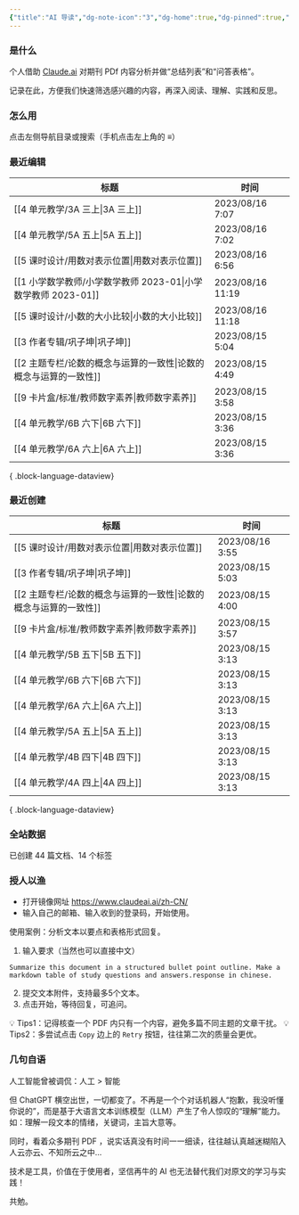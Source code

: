 ```yaml
---
{"title":"AI 导读","dg-note-icon":"3","dg-home":true,"dg-pinned":true,"dg-publish":true,"permalink":"/home/","pinned":true,"tags":["gardenEntry"],"dgPassFrontmatter":true,"noteIcon":"3"}
---
```



### 是什么

个人借助 [Claude.ai](https://claude.ai/) 对期刊 PDf 内容分析并做“总结列表”和“问答表格”。

记录在此，方便我们快速筛选感兴趣的内容，再深入阅读、理解、实践和反思。

### 怎么用

点击左侧导航目录或搜索（手机点击左上角的 **≡**）

### 最近编辑

| 标题                                             | 时间               |
| ---------------------------------------------- | ---------------- |
| [[4 单元教学/3A 三上\|3A 三上]]                     | 2023/08/16 7:07  |
| [[4 单元教学/5A 五上\|5A 五上]]                     | 2023/08/16 7:02  |
| [[5 课时设计/用数对表示位置\|用数对表示位置]]                 | 2023/08/16 6:56  |
| [[1 小学数学教师/小学数学教师 2023-01\|小学数学教师 2023-01]] | 2023/08/16 11:19 |
| [[5 课时设计/小数的大小比较\|小数的大小比较]]                 | 2023/08/16 11:18 |
| [[3 作者专辑/巩子坤\|巩子坤]]                         | 2023/08/15 5:04  |
| [[2 主题专栏/论数的概念与运算的一致性\|论数的概念与运算的一致性]]       | 2023/08/15 4:49  |
| [[9 卡片盒/标准/教师数字素养\|教师数字素养]]                 | 2023/08/15 3:58  |
| [[4 单元教学/6B 六下\|6B 六下]]                     | 2023/08/15 3:36  |
| [[4 单元教学/6A 六上\|6A 六上]]                     | 2023/08/15 3:36  |

{ .block-language-dataview}

### 最近创建

| 标题                                       | 时间              |
| ---------------------------------------- | --------------- |
| [[5 课时设计/用数对表示位置\|用数对表示位置]]           | 2023/08/16 3:55 |
| [[3 作者专辑/巩子坤\|巩子坤]]                   | 2023/08/15 5:03 |
| [[2 主题专栏/论数的概念与运算的一致性\|论数的概念与运算的一致性]] | 2023/08/15 4:00 |
| [[9 卡片盒/标准/教师数字素养\|教师数字素养]]           | 2023/08/15 3:57 |
| [[4 单元教学/5B 五下\|5B 五下]]               | 2023/08/15 3:13 |
| [[4 单元教学/6B 六下\|6B 六下]]               | 2023/08/15 3:13 |
| [[4 单元教学/6A 六上\|6A 六上]]               | 2023/08/15 3:13 |
| [[4 单元教学/5A 五上\|5A 五上]]               | 2023/08/15 3:13 |
| [[4 单元教学/4B 四下\|4B 四下]]               | 2023/08/15 3:13 |
| [[4 单元教学/4A 四上\|4A 四上]]               | 2023/08/15 3:13 |

{ .block-language-dataview}

### 全站数据

<p><span><p>已创建 44 篇文档、14 个标签</p></span></p>

### 授人以渔

- 打开镜像网址 https://www.claudeai.ai/zh-CN/
- 输入自己的邮箱、输入收到的登录码，开始使用。

使用案例：分析文本以要点和表格形式回复。

1. 输入要求（当然也可以直接中文）

```
Summarize this document in a structured bullet point outline. Make a markdown table of study questions and answers.response in chinese.
```

2. 提交文本附件，支持最多5个文本。
3. 点击开始，等待回复，可追问。

💡 Tips1：记得核查一个 PDF 内只有一个内容，避免多篇不同主题的文章干扰。
💡 Tips2：多尝试点击 `Copy` 边上的 `Retry` 按钮，往往第二次的质量会更优。


### 几句自语

人工智能曾被调侃：人工 > 智能

但 ChatGPT 横空出世，一切都变了。不再是一个个对话机器人“抱歉，我没听懂你说的”，而是基于大语言文本训练模型（LLM）产生了令人惊叹的“理解”能力。如：理解一段文本的情绪，关键词，主旨大意等。

同时，看着众多期刊 PDF ，说实话真没有时间一一细读，往往越认真越迷糊陷入人云亦云、不知所云之中…

技术是工具，价值在于使用者，坚信再牛的 AI 也无法替代我们对原文的学习与实践！

共勉。
